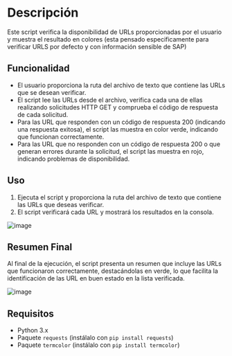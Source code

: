 # Descripción

Este script verifica la disponibilidad de URLs proporcionadas por el usuario y muestra el resultado en colores (esta pensado especificamente para verificar URLS por defecto y con información sensible de SAP)

## Funcionalidad

- El usuario proporciona la ruta del archivo de texto que contiene las URLs que se desean verificar.
- El script lee las URLs desde el archivo, verifica cada una de ellas realizando solicitudes HTTP GET y comprueba el código de respuesta de cada solicitud.
- Para las URL que responden con un código de respuesta 200 (indicando una respuesta exitosa), el script las muestra en color verde, indicando que funcionan correctamente.
- Para las URL que no responden con un código de respuesta 200 o que generan errores durante la solicitud, el script las muestra en rojo, indicando problemas de disponibilidad.

## Uso

1. Ejecuta el script y proporciona la ruta del archivo de texto que contiene las URLs que deseas verificar.
2. El script verificará cada URL y mostrará los resultados en la consola.

![image](https://github.com/NestyF/default-url-sap/assets/31319663/0635c246-0572-4bf9-b500-0c7654830f71)

## Resumen Final

Al final de la ejecución, el script presenta un resumen que incluye las URLs que funcionaron correctamente, destacándolas en verde, lo que facilita la identificación de las URL en buen estado en la lista verificada.

![image](https://github.com/NestyF/default-url-sap/assets/31319663/5f73276a-30bd-4332-a1f6-0fad8747080e)

## Requisitos

- Python 3.x
- Paquete `requests` (instálalo con `pip install requests`)
- Paquete `termcolor` (instálalo con `pip install termcolor`)





